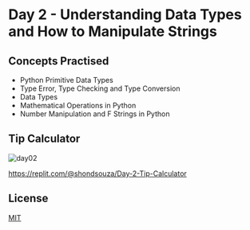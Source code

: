 # Day 2 - Understanding Data Types and How to Manipulate Strings

## Concepts Practised
- Python Primitive Data Types
- Type Error, Type Checking and Type Conversion
- Data Types
- Mathematical Operations in Python
- Number Manipulation and F Strings in Python

## Tip Calculator
![day02](https://github.com/shondsouza/100-Days-of-Code-Python/assets/138319148/7751b0f5-d433-4488-b8a9-c9409b001a84)

https://replit.com/@shondsouza/Day-2-Tip-Calculator
## License

[MIT](https://choosealicense.com/licenses/mit/)
